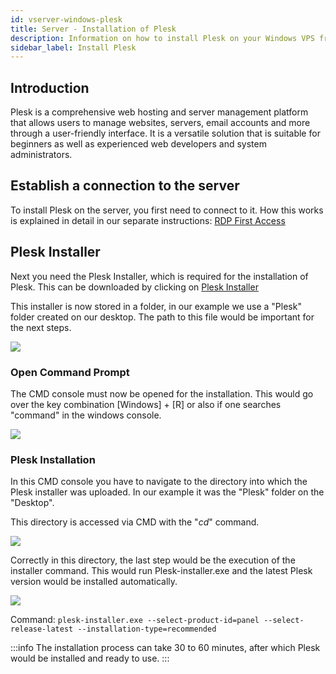 ```yaml
---
id: vserver-windows-plesk
title: Server - Installation of Plesk 
description: Information on how to install Plesk on your Windows VPS from ZAP-Hosting - ZAP-Hosting.com documentation
sidebar_label: Install Plesk
---
```




## Introduction

Plesk is a comprehensive web hosting and server management platform that allows users to manage websites, servers, email accounts and more through a user-friendly interface. It is a versatile solution that is suitable for beginners as well as experienced web developers and system administrators. 



## Establish a connection to the server

To install Plesk on the server, you first need to connect to it. How this works is explained in detail in our separate instructions: [RDP First Access](https://docs.zap-hosting.com/docs/en/vserver-windows-userdp/#-remotedesktopverbindung)

## Plesk Installer 

Next you need the Plesk Installer, which is required for the installation of Plesk. This can be downloaded by clicking on  [Plesk Installer](https://installer-win.plesk.com/plesk-installer.exe)

This installer is now stored in a folder, in our example we use a "Plesk" folder created on our desktop. The path to this file would be important for the next steps.

![](https://user-images.githubusercontent.com/61839701/166202787-3ce5f5bd-ab1d-4d72-9316-703136e92f18.png)

### Open Command Prompt

The CMD console must now be opened for the installation.
This would go over the key combination [Windows] + [R] or also if one searches "command" in the windows console. 

![](https://user-images.githubusercontent.com/61839701/166202804-694e3d29-dc3c-4963-9d3d-2c1abf5c1784.png)

### Plesk Installation

In this CMD console you have to navigate to the directory into which the Plesk installer was uploaded. In our example it was the "Plesk" folder on the "Desktop".

This directory is accessed via CMD with the "*cd*" command.

![](https://user-images.githubusercontent.com/61839701/166202847-222f8fb2-a776-4d53-ae5d-77470eb184a7.png)

Correctly in this directory, the last step would be the execution of the installer command. This would run Plesk-installer.exe and the latest Plesk version would be installed automatically.

![](https://user-images.githubusercontent.com/61839701/166202878-f14baaa5-0405-40b3-ab5b-ac4d49bf76a8.png)

Command: `plesk-installer.exe --select-product-id=panel --select-release-latest --installation-type=recommended`

:::info
The installation process can take 30 to 60 minutes, after which Plesk would be installed and ready to use.
:::
